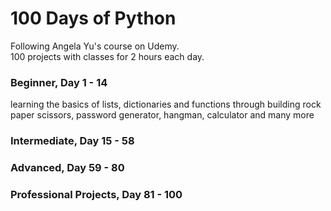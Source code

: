 # 100 Days of Python
Following Angela Yu's course on Udemy.  
100 projects with classes for 2 hours each day.

### Beginner, Day 1 - 14
learning the basics of lists, dictionaries and functions through building rock paper scissors, password generator, hangman, calculator and many more

### Intermediate, Day 15 - 58


### Advanced, Day 59 - 80


### Professional Projects, Day 81 - 100

